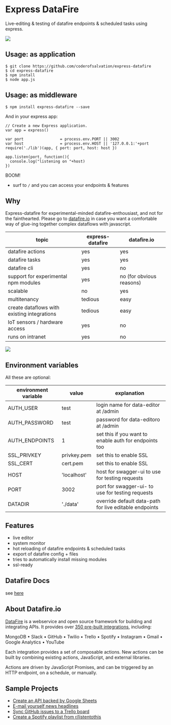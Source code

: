 Express DataFire
================

Live-editing & testing of datafire endpoints & scheduled tasks using express.

![](https://gist.githubusercontent.com/coderofsalvation/561331553271fb75028a8dda6ddddd69/raw/24dfe7f5180eefcb0e32adbfea6ef9c3a250d46f/datafire-express-demo.gif)

## Usage: as application

    $ git clone https://github.com/coderofsalvation/express-datafire 
    $ cd express-datafire
    $ npm install
    $ node app.js

## Usage: as middleware

    $ npm install express-datafire --save

And in your express app:

    // Create a new Express application.
    var app = express()

    var port                = process.env.PORT || 3002
    var host                = process.env.HOST || '127.0.0.1:'+port
    require('./lib')(app, { port: port, host: host })

    app.listen(port, function(){
      console.log("listening on "+host)
    })

BOOM! 

* surf to `/` and you can access your endpoints & features 

## Why

Express-datafire for experimental-minded datafire-enthousiast, and not for the fainthearted.
Please go to [datafire.io](https://datafire.io) in case you want a comfortable way of glue-ing together complex dataflows with javascript.

| topic | express-datafire | datafire.io |
|-|-|-|
| datafire actions                     | yes | yes |
| datafire tasks                       | yes | yes |
| datafire cli                         | yes | no  |
| support for experimental npm modules | yes | no (for obvious reasons) |
| scalable                             | no  | yes |
| multitenancy                         | tedious | easy |
| create dataflows with existing integrations | tedious | easy |
| IoT sensors / hardware access        | yes     | no |
| runs on intranet                     | yes     | no |

![](https://gist.githubusercontent.com/coderofsalvation/561331553271fb75028a8dda6ddddd69/raw/24dfe7f5180eefcb0e32adbfea6ef9c3a250d46f/datafire-express-bigpicture.gif)

## Environment variables 

All these are optional:

| environment variable | value | explanation |
|----------------------|-------|-------------|
| AUTH_USER            | test  | login name for data-editor at /admin | 
| AUTH_PASSWORD        | test  | password for data-editoro at /admin  |
| AUTH_ENDPOINTS       | 1     | set this if you want to enable auth for endpoints too |
| SSL_PRIVKEY          | privkey.pem | set this to enable SSL |
| SSL_CERT             | cert.pem    | set this to enable SSL |
| HOST                 | 'localhost' | host for swagger-ui to use for testing requests |
| PORT                 | 3002        | port for swagger-ui- to use for testing requests |
| DATADIR              | './data'    | override default data-path for live editable endpoints| 
 
## Features

* live editor
* system monitor
* hot reloading of datafire endpoints & scheduled tasks 
* export of datafire config + files
* tries to automatically install missing modules 
* ssl-ready

## Datafire Docs 

see [here](https://github.com/DataFire/DataFire)
     
## About Datafire.io

[twitter-image]: https://img.shields.io/twitter/url/http/github.com/DataFire/DataFire.svg?style=social
[twitter-link]: https://twitter.com/intent/tweet?text=DataFire%20-%20open+source+integration+framework:&url=http%3A%2F%2Fgithub.com%2FDataFire%2FDataFire
[gitter-image]: https://badges.gitter.im/DataFire/DataFire.png
[gitter-link]: https://gitter.im/DataFire/Lobby
[npm-image]: https://img.shields.io/npm/v/datafire.svg
[npm-link]: https://npmjs.org/package/datafire
[travis-image]: https://travis-ci.org/DataFire/DataFire.svg?branch=master
[travis-link]: https://travis-ci.org/DataFire/DataFire
[climate-image]: https://codeclimate.com/github/DataFire/DataFire.png
[climate-link]: https://codeclimate.com/github/DataFire/DataFire
[deps-image]: https://img.shields.io/david/DataFire/DataFire.svg
[deps-link]: https://david-dm.org/DataFire/DataFire
[devdeps-image]: https://img.shields.io/david/dev/DataFire/DataFire.svg
[devdeps-link]: https://david-dm.org/DataFire/DataFire#info=devDependencies

[DataFire](https://datafire.io) is a webservice and open source framework for building and integrating APIs. It
provides over [350 pre-built integrations](https://github.com/DataFire/Integrations), including:

MongoDB &bull; Slack &bull; GitHub &bull; Twilio &bull; Trello &bull; Spotify &bull;
Instagram &bull; Gmail &bull; Google Analytics &bull; YouTube

Each integration provides a set of composable actions. New actions can be built by
combining existing actions, JavaScript, and external libraries.

Actions are driven by JavaScript Promises,
and can be triggered by an HTTP endpoint, on a schedule, or manually.

## Sample Projects
* [Create an API backed by Google Sheets](https://github.com/DataFire-flows/sheets-api)
* [E-mail yourself news headlines](https://github.com/DataFire-flows/headlines)
* [Sync GitHub issues to a Trello board](https://github.com/DataFire-flows/github-issues-to-trello)
* [Create a Spotify playlist from r/listentothis](https://github.com/DataFire-flows/listen-to-this)

